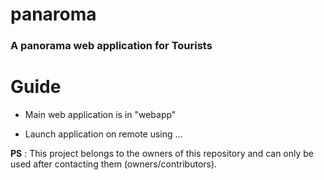 # panaroma

### A panorama web application for Tourists

# Guide
* Main web application is in "webapp"

* Launch application on remote using ...


**PS** : This project belongs to the owners of this repository and can only be used after contacting them (owners/contributors).